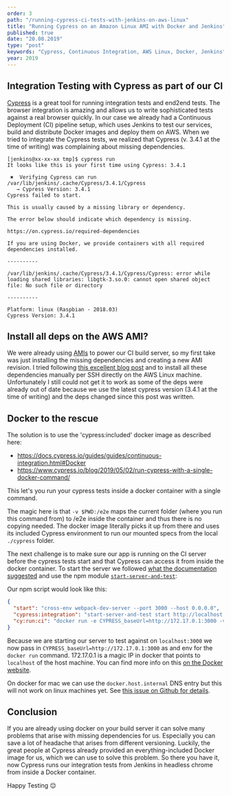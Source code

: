```yaml
---
order: 3
path: "/running-cypress-ci-tests-with-jenkins-on-aws-linux"
title: "Running Cypress on an Amazon Linux AMI with Docker and Jenkins"
published: true
date: "20.08.2019"
type: "post"
keywords: "Cypress, Continuous Integration, AWS Linux, Docker, Jenkins"
year: 2019
---
```


## Integration Testing with Cypress as part of our CI

[Cypress](http://cypress.io) is a great tool for running integration tests and end2end tests. The browser integration is amazing and allows us to write sophisticated tests against a real browser quickly. In our case we already had a Continuous Deployment (CI) pipeline setup, which uses Jenkins to test our services, build and distribute Docker images and deploy them on AWS. When we tried to integrate the Cypress tests, we realized that Cypress (v. 3.4.1 at the time of writing) was complaining about missing dependencies.

```
[jenkins@xx-xx-xx tmp]$ cypress run
It looks like this is your first time using Cypress: 3.4.1

 ✖  Verifying Cypress can run /var/lib/jenkins/.cache/Cypress/3.4.1/Cypress
   → Cypress Version: 3.4.1
Cypress failed to start.

This is usually caused by a missing library or dependency.

The error below should indicate which dependency is missing.

https://on.cypress.io/required-dependencies

If you are using Docker, we provide containers with all required dependencies installed.

----------

/var/lib/jenkins/.cache/Cypress/3.4.1/Cypress/Cypress: error while loading shared libraries: libgtk-3.so.0: cannot open shared object file: No such file or directory

----------

Platform: linux (Raspbian - 2018.03)
Cypress Version: 3.4.1
```

## Install all deps on the AWS AMI?

We were already using [AMIs](https://docs.aws.amazon.com/AWSEC2/latest/UserGuide/AMIs.html) to power our CI build server, so my first take was just installing the missing dependencies and creating a new AMI revision.
I tried following [this excellent blog post](https://medium.com/aubergine-solutions/install-cypress-io-front-end-testing-tool-dependencies-on-amazon-linux-ami-ec2-instance-f676da4abbdd) and to install all these dependencies manually per SSH directly on the AWS Linux machine. Unfortunately I still could not get it to work as some of the deps were already out of date because we use the latest cypress version (3.4.1 at the time of writing) and the deps changed since this post was written.

## Docker to the rescue

The solution is to use the 'cypress:included' docker image as described here:

- https://docs.cypress.io/guides/guides/continuous-integration.html#Docker
- https://www.cypress.io/blog/2019/05/02/run-cypress-with-a-single-docker-command/

This let's you run your cypress tests inside a docker container with a single command.

The magic here is that `-v $PWD:/e2e` maps the current folder (where you run this command from) to /e2e inside the container and thus there is no copying needed. The docker image literally picks it up from there and uses its included Cypress environment to run our mounted specs from the local `./cypress` folder.

The next challenge is to make sure our app is running on the CI server before the cypress tests start and that Cypress can access it from inside the docker container.
To start the server we followed [what the documentation suggested](https://docs.cypress.io/guides/guides/continuous-integration.html#Boot-your-server) and use the npm module [`start-server-and-test`](https://github.com/bahmutov/start-server-and-test):

Our npm script would look like this:

```json
{
  "start": "cross-env webpack-dev-server --port 3000 --host 0.0.0.0",
  "cypress:integration": "start-server-and-test start http://localhost:3000 cy:run:ci",
  "cy:run:ci": "docker run -e CYPRESS_baseUrl=http://172.17.0.1:3000 -v $PWD:/e2e -w /e2e --entrypoint=cypress cypress/included:3.4.1"
}
```

Because we are starting our server to test against on `localhost:3000` we now pass in `CYPRESS_baseUrl=http://172.17.0.1:3000` as and env for the `docker run` command.
172.17.0.1 is a magic IP in docker that points to `localhost` of the host machine. You can find more info on this [on the Docker website](https://docs.docker.com/network/network-tutorial-standalone/).

On docker for mac we can use the `docker.host.internal` DNS entry but this will not work on linux machines yet. See [this issue on Github for details](https://github.com/docker/for-linux/issues/264).

## Conclusion

If you are already using docker on your build server it can solve many problems that arise with missing dependencies for us. Especially you can save a lot of headache that arises from different versioning. Luckily, the great people at Cypress already provided an everything-included Docker image for us, which we can use to solve this problem.
So there you have it, now Cypress runs our integration tests from Jenkins in headless chrome from inside a Docker container.

Happy Testing 😌
